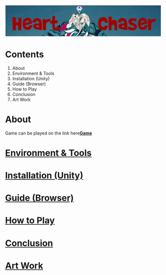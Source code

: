 
![HartChaser Logo](https://github.com/VytasHub/UnityGameBrowser/blob/master/FinishedBrowser/Assets/MainLogo.png "HartChaser")

Contents
====================
1. About
2. Environment & Tools
3. Installation (Unity)
4. Guide (Browser)
5. How to Play
6. Conclusion
7. Art Work  


About
=============
Game can be played on the link here<a href="http://ronanconnolly.ie/unity/heartchaser/game.html "><strong>Game</strong>







Environment & Tools
=============

Installation (Unity)
=============

Guide (Browser)
=============

How to Play
=============

Conclusion
=============

Art Work  
=============


